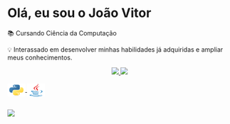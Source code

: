 # Olá,  eu sou o João Vitor

📚 Cursando Ciência da Computação 

💡 Interassado em desenvolver minhas habilidades já adquiridas e ampliar meus conhecimentos.

<div align="center">
  <a href="https://github.com/Vitorjoaoc">
  <img height="180em" src="https://github-readme-stats.vercel.app/api?username=Vitorjoaoc&show_icons=true&theme=dracula&include_all_commits=true&count_private=true"/>
  <img height="180em" src="https://github-readme-stats.vercel.app/api/top-langs/?username=Vitorjoaoc&layout=compact&langs_count=7&theme=dracula"/>
</div>
 
<div style="display: inline_block"><br>
  <img align="center" alt="Rafa-Python" height="30" width="40" src="https://raw.githubusercontent.com/devicons/devicon/master/icons/python/python-original.svg">
  <img align="center" alt="Rafa-Java" height="30" width="40" src="https://raw.githubusercontent.com/devicons/devicon/master/icons/java/java-original.svg">
</div>
 
  
 ##

  
 <div> 
  <a href="https://www.linkedin.com/in/jo%C3%A3o-vitor-a01b6521b/" target="_blank"><img src="https://img.shields.io/badge/-LinkedIn-%230077B5?style=for-the-badge&logo=linkedin&logoColor=white" target="_blank"></a> 
</div>
